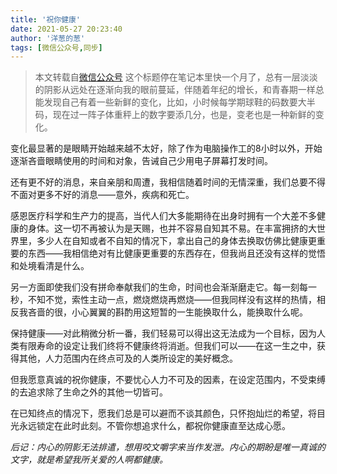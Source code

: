 ```yaml
---
title: '祝你健康'
date: 2021-05-27 20:23:40
author: '洋葱的葱'
tags: [微信公众号,同步]
---
```


> 本文转载自[微信公众号](http://mp.weixin.qq.com/s?__biz=MzU2NTQ2MzA4OQ==&mid=100000642&idx=1&sn=a46f3b55358151ff0e18b552c923c50c&chksm=7cba12dc4bcd9bca6d8617aae6abb3d1d43ca4af096c1fda0824e31bb322dce580063ffbc026#rd)
这个标题停在笔记本里快一个月了，总有一层淡淡的阴影从远处在逐渐向我的眼前蔓延，伴随着年纪的增长，和青春期一样总能发现自己有着一些新鲜的变化，比如，小时候每学期球鞋的码数要大半码，现在过一阵子体重秤上的数字要添几分，也是，变老也是一种新鲜的变化。

变化最显著的是眼睛开始越来越不太好，除了作为电脑操作工的8小时以外，开始逐渐吝啬眼睛使用的时间和对象，告诫自己少用电子屏幕打发时间。

还有更不好的消息，来自亲朋和周遭，我相信随着时间的无情深重，我们总要不得不面对更多不好的消息——意外，疾病和死亡。

感恩医疗科学和生产力的提高，当代人们大多能期待在出身时拥有一个大差不多健康的身体。这一切不再被认为是天赐，也并不容易自知其不易。在丰富拥挤的大世界里，多少人在自知或者不自知的情况下，拿出自己的身体去换取仿佛比健康更重要的东西——我相信绝对有比健康更重要的东西存在，但我尚且还没有这样的觉悟和处境看清是什么。

另一方面即使我们没有拼命奉献我们的生命，时间也会渐渐磨走它。每一刻每一秒，不知不觉，索性主动一点，燃烧燃烧再燃烧——但我同样没有这样的热情，相反我吝啬的很，小心翼翼的斟酌用这短暂的一生能换取什么，能换取什么呢。

保持健康——对此稍微分析一番，我们轻易可以得出这无法成为一个目标，因为人类有限寿命的设定让我们终将不健康终将消逝。但我们可以——在这一生之中，获得其他，人力范围内在终点可及的人类所设定的美好概念。

但我愿意真诚的祝你健康，不要忧心人力不可及的因素，在设定范围内，不受束缚的去追求除了生命之外的其他一切皆可。

在已知终点的情况下，愿我们总是可以避而不谈其颜色，只怀抱灿烂的希望，将目光永远锁定在此时此刻。不管你想追求什么，都祝你健康直至达成心愿。

*后记：内心的阴影无法排遣，想用咬文嚼字来当作发泄。内心的期盼是唯一真诚的文字，就是希望我所关爱的人啊都健康。*